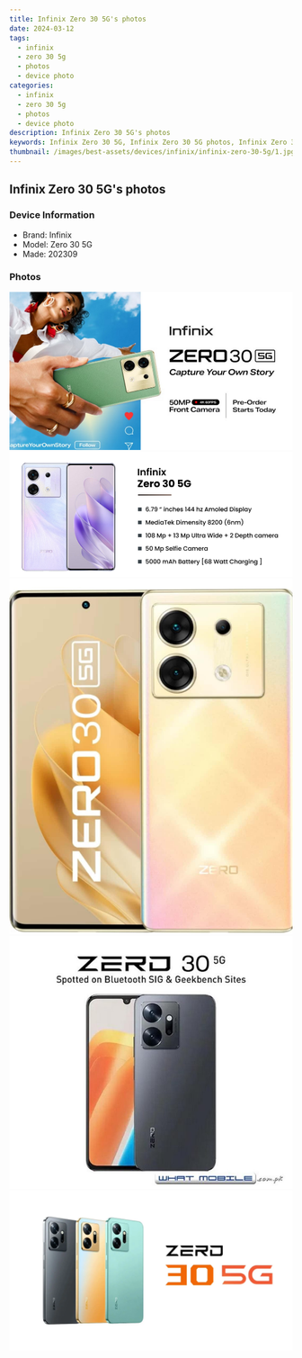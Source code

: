 ```yaml
---
title: Infinix Zero 30 5G's photos
date: 2024-03-12
tags: 
  - infinix
  - zero 30 5g
  - photos
  - device photo
categories: 
  - infinix
  - zero 30 5g
  - photos
  - device photo
description: Infinix Zero 30 5G's photos
keywords: Infinix Zero 30 5G, Infinix Zero 30 5G photos, Infinix Zero 30 5G device photo
thumbnail: /images/best-assets/devices/infinix/infinix-zero-30-5g/1.jpg
---
```


## Infinix Zero 30 5G's photos

### Device Information

- Brand: Infinix
- Model: Zero 30 5G
- Made: 202309

### Photos

![/images/best-assets/devices/infinix/infinix-zero-30-5g/1.jpg](/images/best-assets/devices/infinix/infinix-zero-30-5g/1.jpg)
![/images/best-assets/devices/infinix/infinix-zero-30-5g/2.jpg](/images/best-assets/devices/infinix/infinix-zero-30-5g/2.jpg)
![/images/best-assets/devices/infinix/infinix-zero-30-5g/3.jpg](/images/best-assets/devices/infinix/infinix-zero-30-5g/3.jpg)
![/images/best-assets/devices/infinix/infinix-zero-30-5g/4.jpg](/images/best-assets/devices/infinix/infinix-zero-30-5g/4.jpg)
![/images/best-assets/devices/infinix/infinix-zero-30-5g/5.jpg](/images/best-assets/devices/infinix/infinix-zero-30-5g/5.jpg)
